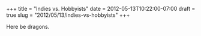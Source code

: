 +++
title = "Indies vs. Hobbyists"
date = 2012-05-13T10:22:00-07:00
draft = true
slug = "2012/05/13/indies-vs-hobbyists"
+++

Here be dragons.